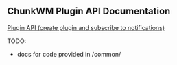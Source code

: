 ## ChunkWM Plugin API Documentation

[Plugin API (create plugin and subscribe to notifications)](https://github.com/koekeishiya/chunkwm/tree/master/docs/api.md)

TODO:
 - docs for code provided in /common/
